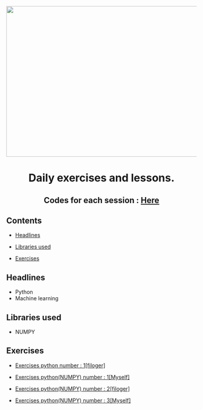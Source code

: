 <p align="center"><img src="https://github.com/Mohammadrezaasan/Machine_learning/assets/108104864/2fba8234-3720-4908-a2d0-8a044c4d45fa" width="1000" height="400"/>

  
# <p align="center">Daily exercises and lessons.</p>
## <p align="center">Codes for each session : <a href="https://github.com/MasoudKaviani/filoger/tree/main/section01_python_for_machine_learning">Here</a> </p>

## Contents
* [Headlines](#headlines)

* [Libraries used](#libraries-used)
		
* [Exercises](#exercises)

## Headlines

* Python
* Machine learning

## Libraries used


* NUMPY

## Exercises

* <a href="https://github.com/Mohammadrezaasan/Machine_learning/tree/main/Exercises/python_one_exercises">Exercises python number : 1[filoger]</a>

* <a href="https://github.com/Mohammadrezaasan/Machine_learning/blob/main/Exercises/NUMPY_Exercises/numpy_001_EX.ipynb">Exercises python(NUMPY) number : 1[Myself]</a>

* <a href="https://github.com/Mohammadrezaasan/Machine_learning/blob/main/Exercises/NUMPY_Exercises/numpy_002_EX%5Bfiloger%5D.ipynb">Exercises python(NUMPY) number : 2[filoger]</a>

* <a href="https://github.com/Mohammadrezaasan/Machine_learning/blob/main/Exercises/NUMPY_Exercises/numpy-003_EX.ipynb">Exercises python(NUMPY) number : 3[Myself]</a>

